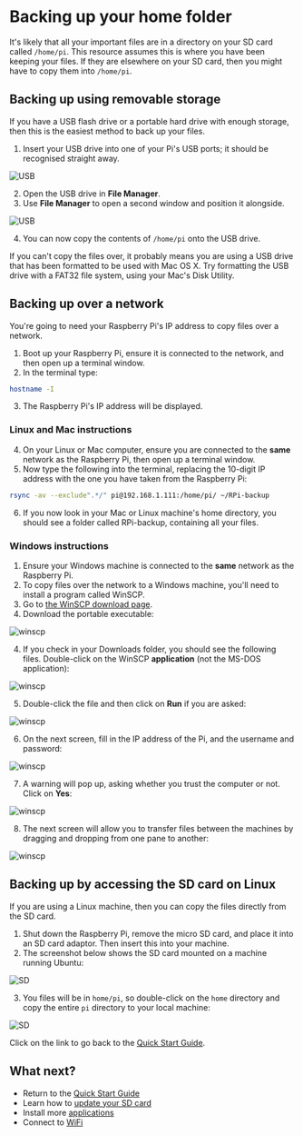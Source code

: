 # Backing up your home folder

It's likely that all your important files are in a directory on your SD card called `/home/pi`. This resource assumes this is where you have been keeping your files. If they are elsewhere on your SD card, then you might have to copy them into `/home/pi`.

## Backing up using removable storage

If you have a USB flash drive or a portable hard drive with enough storage, then this is the easiest method to back up your files.

1. Insert your USB drive into one of your Pi's USB ports; it should be recognised straight away.

  ![USB](images/usb1.png)

2. Open the USB drive in **File Manager**.
3. Use **File Manager** to open a second window and position it alongside.

  ![USB](images/usb2.png)

4. You can now copy the contents of `/home/pi` onto the USB drive.

If you can't copy the files over, it probably means you are using a USB drive that has been formatted to be used with Mac OS X. Try formatting the USB drive with a FAT32 file system, using your Mac's Disk Utility.

## Backing up over a network

You're going to need your Raspberry Pi's IP address to copy files over a network.

1. Boot up your Raspberry Pi, ensure it is connected to the network, and then open up a terminal window.
2. In the terminal type:

  ```bash
  hostname -I
  ```

3. The Raspberry Pi's IP address will be displayed.

### Linux and Mac instructions

4. On your Linux or Mac computer, ensure you are connected to the **same** network as the Raspberry Pi, then open up a terminal window.
5. Now type the following into the terminal, replacing the 10-digit IP address with the one you have taken from the Raspberry Pi:

  ```bash
  rsync -av --exclude".*/" pi@192.168.1.111:/home/pi/ ~/RPi-backup
  ```

6. If you now look in your Mac or Linux machine's home directory, you should see a folder called RPi-backup, containing all your files.

### Windows instructions

1. Ensure your Windows machine is connected to the **same** network as the Raspberry Pi.
1. To copy files over the network to a Windows machine, you'll need to install a program called WinSCP.
2. Go to [the WinSCP download page](http://winscp.net/eng/download.php).
3. Download the portable executable:

  ![winscp](images/winscp1.png)

4. If you check in your Downloads folder, you should see the following files. Double-click on the WinSCP **application** (not the MS-DOS application):

  ![winscp](images/winscp2.png)

5. Double-click the file and then click on **Run** if you are asked:

  ![winscp](images/winscp3.png)

6. On the next screen, fill in the IP address of the Pi, and the username and password:

  ![winscp](images/winscp4.png)

7. A warning will pop up, asking whether you trust the computer or not. Click on **Yes**:

  ![winscp](images/winscp5.png)

8. The next screen will allow you to transfer files between the machines by dragging and dropping from one pane to another:

  ![winscp](images/winscp6.png)

## Backing up by accessing the SD card on Linux

If you are using a Linux machine, then you can copy the files directly from the SD card.

1. Shut down the Raspberry Pi, remove the micro SD card, and place it into an SD card adaptor. Then insert this into your machine.
2. The screenshot below shows the SD card mounted on a machine running Ubuntu:

  ![SD](images/SD1.png)

3. You files will be in `home/pi`, so double-click on the `home` directory and copy the entire `pi` directory to your local machine:

  ![SD](images/SD2.png)

Click on the link to go back to the [Quick Start Guide](quickstart.md).

## What next?

- Return to the [Quick Start Guide](quickstart.md)
- Learn how to [update your SD card](update-sd-card.md)
- Install more [applications](install-apps.md)
- Connect to [WiFi](wifi.md)
